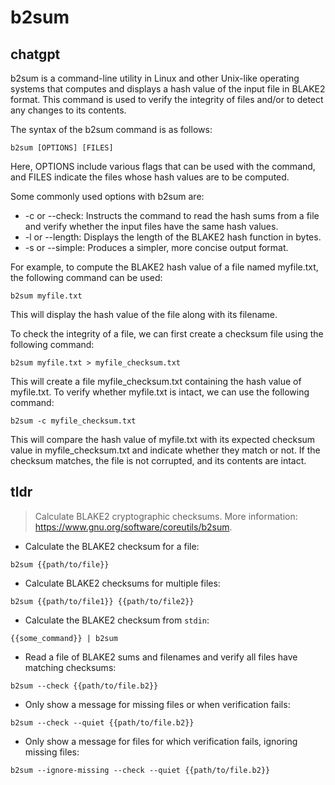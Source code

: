 # b2sum 
## chatgpt 
b2sum is a command-line utility in Linux and other Unix-like operating systems that computes and displays a hash value of the input file in BLAKE2 format. This command is used to verify the integrity of files and/or to detect any changes to its contents. 

The syntax of the b2sum command is as follows:
```
b2sum [OPTIONS] [FILES]
```

Here, OPTIONS include various flags that can be used with the command, and FILES indicate the files whose hash values are to be computed. 

Some commonly used options with b2sum are:

- -c or --check: Instructs the command to read the hash sums from a file and verify whether the input files have the same hash values.
- -l or --length: Displays the length of the BLAKE2 hash function in bytes.
- -s or --simple: Produces a simpler, more concise output format.

For example, to compute the BLAKE2 hash value of a file named myfile.txt, the following command can be used:
```
b2sum myfile.txt
```

This will display the hash value of the file along with its filename.

To check the integrity of a file, we can first create a checksum file using the following command:
```
b2sum myfile.txt > myfile_checksum.txt
```

This will create a file myfile_checksum.txt containing the hash value of myfile.txt. To verify whether myfile.txt is intact, we can use the following command:
```
b2sum -c myfile_checksum.txt
```

This will compare the hash value of myfile.txt with its expected checksum value in myfile_checksum.txt and indicate whether they match or not. If the checksum matches, the file is not corrupted, and its contents are intact. 

## tldr 
 
> Calculate BLAKE2 cryptographic checksums.
> More information: <https://www.gnu.org/software/coreutils/b2sum>.

- Calculate the BLAKE2 checksum for a file:

`b2sum {{path/to/file}}`

- Calculate BLAKE2 checksums for multiple files:

`b2sum {{path/to/file1}} {{path/to/file2}}`

- Calculate the BLAKE2 checksum from `stdin`:

`{{some_command}} | b2sum`

- Read a file of BLAKE2 sums and filenames and verify all files have matching checksums:

`b2sum --check {{path/to/file.b2}}`

- Only show a message for missing files or when verification fails:

`b2sum --check --quiet {{path/to/file.b2}}`

- Only show a message for files for which verification fails, ignoring missing files:

`b2sum --ignore-missing --check --quiet {{path/to/file.b2}}`

